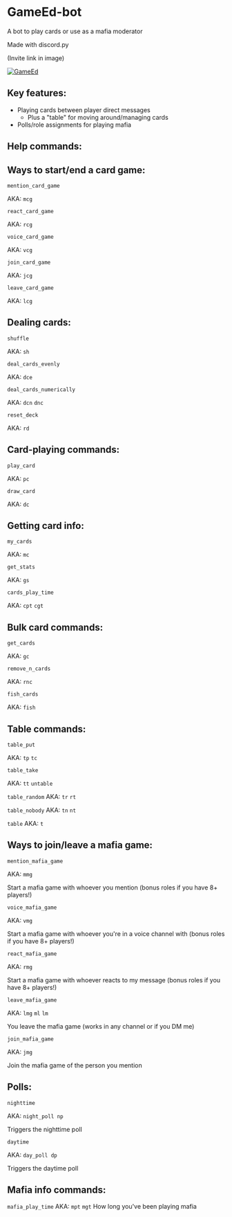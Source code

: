 GameEd-bot
============

A bot to play cards or use as a mafia moderator

Made with discord.py

(Invite link in image)

[![GameEd](https://media.discordapp.net/attachments/720681623577690176/734896506917617664/joker_card_3.png?width=150&height=150)](https://discord.com/api/oauth2/authorize?client_id=700167135288098876&permissions=470150259&scope=bot)

Key features:
-------------
- Playing cards between player direct messages
   * Plus a "table" for moving around/managing cards
- Polls/role assignments for playing mafia

Help commands:
-------------


Ways to start/end a card game:
-------------------------
`mention_card_game`

AKA: `mcg`


`react_card_game`

AKA: `rcg`


`voice_card_game`

AKA: `vcg`


`join_card_game`

AKA: `jcg`


`leave_card_game`

AKA: `lcg`

Dealing cards:
-------------

`shuffle`

AKA: `sh`


`deal_cards_evenly`

AKA: `dce`


`deal_cards_numerically`

AKA: `dcn` `dnc`


`reset_deck`

AKA: `rd`


Card-playing commands:
---------------------

`play_card`

AKA: `pc`


`draw_card`

AKA: `dc`


Getting card info:
-----------------

`my_cards`

AKA: `mc`


`get_stats`

AKA: `gs`


`cards_play_time`

AKA: `cpt` `cgt`

Bulk card commands:
-------------------

`get_cards`

AKA: `gc`


`remove_n_cards`

AKA: `rnc`


`fish_cards`

AKA: `fish`


Table commands:
--------------

`table_put`

AKA: `tp` `tc`


`table_take`

AKA: `tt` `untable`


`table_random`
AKA: `tr` `rt`


`table_nobody`
AKA: `tn` `nt`


`table`
AKA: `t`


Ways to join/leave a mafia game:
---------------------------

`mention_mafia_game`

AKA: `mmg`

Start a mafia game with whoever you mention (bonus roles if you have 8+ players!)


`voice_mafia_game`

AKA: `vmg`

Start a mafia game with whoever you're in a voice channel with (bonus roles if you have 8+ players!)


`react_mafia_game`

AKA: `rmg`

Start a mafia game with whoever reacts to my message (bonus roles if you have 8+ players!)


`leave_mafia_game`

AKA: `lmg` `ml` `lm`

You leave the mafia game (works in any channel or if you DM me)


`join_mafia_game`

AKA: `jmg`

Join the mafia game of the person you mention


Polls:
-----

`nighttime`

AKA: `night_poll np`

Triggers the nighttime poll


`daytime`

AKA: `day_poll dp`

Triggers the daytime poll

Mafia info commands:
--------------------

`mafia_play_time`
AKA: `mpt` `mgt`
How long you've been playing mafia
